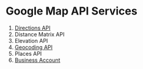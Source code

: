 # Google Map API Services

 1. [Directions API](https://github.com/yappabe/ivory-google-map/blob/master/doc/usage/services/directions/directions.md)
 2. Distance Matrix API
 3. Elevation API
 4. [Geocoding API](https://github.com/yappabe/ivory-google-map/blob/master/doc/usage/services/geocoding/geocoder.md)
 5. Places API
 6. [Business Account](https://github.com/yappabe/ivory-google-map/blob/master/doc/usage/services/business_account.md)
